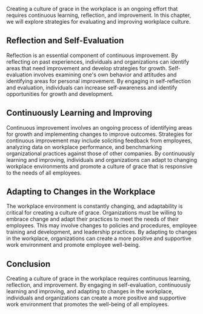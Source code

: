 
Creating a culture of grace in the workplace is an ongoing effort that requires continuous learning, reflection, and improvement. In this chapter, we will explore strategies for evaluating and improving workplace culture.

Reflection and Self-Evaluation
------------------------------

Reflection is an essential component of continuous improvement. By reflecting on past experiences, individuals and organizations can identify areas that need improvement and develop strategies for growth. Self-evaluation involves examining one's own behavior and attitudes and identifying areas for personal improvement. By engaging in self-reflection and evaluation, individuals can increase self-awareness and identify opportunities for growth and development.

Continuously Learning and Improving
-----------------------------------

Continuous improvement involves an ongoing process of identifying areas for growth and implementing changes to improve outcomes. Strategies for continuous improvement may include soliciting feedback from employees, analyzing data on workplace performance, and benchmarking organizational practices against those of other companies. By continuously learning and improving, individuals and organizations can adapt to changing workplace environments and promote a culture of grace that is responsive to the needs of all employees.

Adapting to Changes in the Workplace
------------------------------------

The workplace environment is constantly changing, and adaptability is critical for creating a culture of grace. Organizations must be willing to embrace change and adapt their practices to meet the needs of their employees. This may involve changes to policies and procedures, employee training and development, and leadership practices. By adapting to changes in the workplace, organizations can create a more positive and supportive work environment and promote employee well-being.

Conclusion
----------

Creating a culture of grace in the workplace requires continuous learning, reflection, and improvement. By engaging in self-evaluation, continuously learning and improving, and adapting to changes in the workplace, individuals and organizations can create a more positive and supportive work environment that promotes the well-being of all employees.
